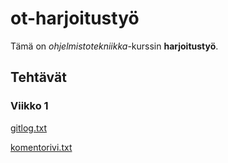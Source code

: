 # ot-harjoitustyö

Tämä on _ohjelmistotekniikka_-kurssin **harjoitustyö**. 

## Tehtävät
### Viikko 1
[gitlog.txt](https://github.com/Lukxsx/ot-harjoitustyo/blob/master/laskarit/viikko1/gitlog.txt)

[komentorivi.txt](https://github.com/Lukxsx/ot-harjoitustyo/blob/master/laskarit/viikko1/komentorivi.txt)

